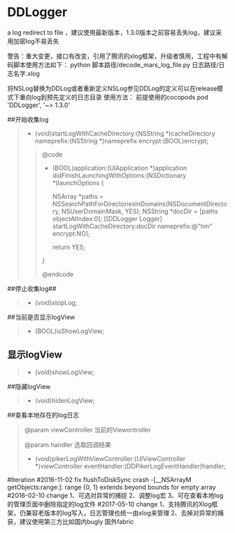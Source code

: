 # DDLogger
a log redirect to file ，建议使用最新版本，1.3.0版本之前容易丢失log，建议采用加密log不易丢失

警告：重大变更，接口有改变，引用了腾讯的xlog框架，升级者慎用，工程中有解码脚本使用方法如下：
python  脚本路径/decode_mars_log_file.py 日志路径/日志名字.xlog

将NSLog替换为DDLog或者重新定义NSLog参见DDLog的定义可以在release模式下重向log到预先定义的日志目录
使用方法：
前提使用的cocopods
pod 'DDLogger', '~> 1.3.0'

##开始收集log
>- (void)startLogWithCacheDirectory:(NSString *)cacheDirectory
                        nameprefix:(NSString *)nameprefix
                           encrypt:(BOOL)encrypt;
>
> >@code
> >
> >- (BOOL)application:(UIApplication *)application didFinishLaunchingWithOptions:(NSDictionary *)launchOptions {
> >
> >    NSArray *paths = NSSearchPathForDirectoriesInDomains(NSDocumentDirectory, NSUserDomainMask, YES);
> >    NSString *docDir = [paths objectAtIndex:0];
> >    [[DDLogger Logger] startLogWithCacheDirectory:docDir nameprefix:@"hm" encrypt:NO];
> >
> >    return YES;
> >
> >}
> >
> >@endcode
> >

##停止收集log##
>- (void)stopLog;


##当前是否显示logView
>- (BOOL)isShowLogView;

## 显示logView
>- (void)showLogView;

##隐藏logView
>- (void)hidenLogView;


##查看本地存在的log日志
>
>  @param viewController 当前的Viewontroller
>
>  @param handler        选取回调结果
>
>- (void)pikerLogWithViewController:(UIViewController *)viewController eventHandler:(DDPikerLogEventHandler)handler;

#Iteration
#2016-11-02 fix flushToDiskSync crash -[__NSArrayM getObjects:range:]: range {0, 1} extends beyond bounds for empty array
#2016-02-10 change 1、可选对异常的捕捉 2、调整log宏 3、可在查看本地log的管理页面中删除指定的log文件
#2017-05-10 change 1、支持腾讯的Xlog框架，仍兼容老版本的log写入，日志管理也统一由xlog来管理 2、去掉对异常的捕获，建议使用第三方比如国内bugly 国外fabric
